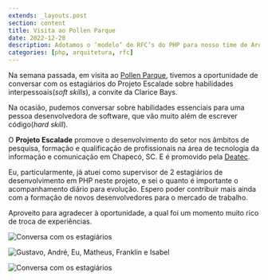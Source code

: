 ```yaml
---
extends: _layouts.post
section: content
title: Visita ao Pollen Parque
date: 2022-12-28
description: Adotamos o ‘modelo’ de RFC’s do PHP para nosso time de Arquitetura
categories: [php, arquitetura, rfc]
---
```


Na semana passada, em visita ao [Pollen Parque](https://br.linkedin.com/company/pollenparque), tivemos a oportunidade de conversar com os estagiários do Projeto Escalade sobre habilidades interpessoais(_soft skills_), a convite da Clarice Bays.

Na ocasião, pudemos conversar sobre habilidades essenciais para uma pessoa desenvolvedora de software, que vão muito além de escrever código(_hard skill_).

O **Projeto Escalade** promove o desenvolvimento do setor nos âmbitos de pesquisa, formação e qualificação de profissionais na área de tecnologia da informação e comunicação em Chapecó, SC. E é promovido pela [Deatec](https://www.linkedin.com/company/deatec/).

Eu, particularmente, já atuei como supervisor de 2 estagiários de desenvolvimento em PHP neste projeto, e sei o quanto é importante o acompanhamento diário para evolução. Espero poder contribuir mais ainda com a formação de novos desenvolvedores para o mercado de trabalho.

Aproveito para agradecer à oportunidade, a qual foi um momento muito rico de troca de experiências.

![Conversa com os estagiários](/assets/images/blog/pollen_parque_1.png)

![Gustavo, André, Eu, Matheus, Franklin e Isabel](/assets/images/blog/pollen_parque_2.png)

![Conversa com os estagiários](/assets/images/blog/pollen_parque_3.png)